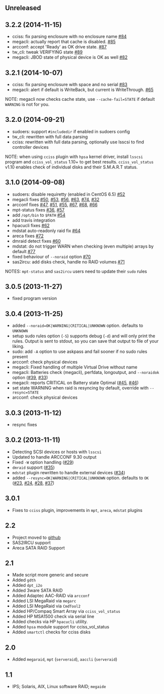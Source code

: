 ## Unreleased

## 3.2.2 (2014-11-15)

- cciss: fix parsing enclosure with no enclosure name [#84][]
- megacli: actually report that cache is disabled. [#85][]
- arcconf: accept 'Ready' as OK drive state. [#87][]
- tw_cli: tweak VERIFYING state [#89][]
- megacli: JBOD state of physical device is OK as well [#82][]

## 3.2.1 (2014-10-07)

- cciss: fix parsing enclosure with space and no serial [#83][]
- megacli: alert if default is WriteBack, but current is WriteThrough. [#65][]

NOTE: megacli now checks cache state, use `--cache-fail=STATE` if default `WARNING` is not for you.

## 3.2.0 (2014-09-21)
- sudoers: support `#includedir` if enabled in sudoers config
- tw_cli: rewritten with full data parsing
- cciss: rewritten with full data parsing, optionally use lsscsi to find controller devices

NOTE: when using `cciss` plugin with `hpsa` kernel driver, install `lsscsi` program and `cciss_vol_status` 1.10+ to get best results. `cciss_vol_status` v1.10 enables check of individual disks and their S.M.A.R.T status.

## 3.1.0 (2014-09-08)
- sudoers: disable requiretty (enabled in CentOS 6.5) [#52][]
- megacli fixes [#50][], [#53][], [#56][], [#63][], [#74][], [#32][]
- arcconf fixes [#47][], [#51][], [#55][], [#67][], [#68][], [#66][]
- mpt-status fixes [#36][], [#57][]
- add `/opt/bin` to `$PATH` [#54][]
- add travis integration
- hpacucli fixes [#62][]
- mdstat auto-readonly raid fix [#64][]
- areca fixes [#72][]
- dmraid detect fixes [#60][]
- mdstat: do not trigger WARN when checking (even multiple) arrays by default [#77][]
- fixed behaviour of `--noraid` option [#70][]
- sas2ircu: add disks check, handle no RAID volumes [#71][]

NOTES:
`mpt-status` and `sas2ircu` users need to update their `sudo` rules

## 3.0.5 (2013-11-27)

- fixed program version

## 3.0.4 (2013-11-25)
- added `--noraid=OK|WARNING|CRITICAL|UNKNOWN` option. defaults to `UNKNOWN`
- setup sudo rules option (`-S`) supports debug (`-d`) and will only print the
  rules. Output is sent to stdout, so you can save that output to file of
  your liking.
- sudo: add `-A` option to use askpass and fail sooner if no sudo rules present
- arcconf: check physical devices
- megacli: Fixed handling of multiple Virtual Drive without name
- megacli: Batteries check (megacli), perfdata, longoutput, and `--noraidok` option ([#39][], [#33][])
- megacli: reports CRITICAL on Battery state Optimal ([#45][], [#46][])
- set state WARNING when raid is resyncing by default, override with `--resync=STATE`
- arcconf: check physical devices

## 3.0.3 (2013-11-12)
- resync fixes

## 3.0.2 (2013-11-11)
- Detecting SCSI devices or hosts with `lsscsi`
- Updated to handle ARCCONF 9.30 output
- Fixed `-W` option handling ([#29][])
- `dmraid` support ([#35][])
- `mdstat` plugin rewritten to handle external devices ([#34][])
- added `--resync=OK|WARNING|CRITICAL|UNKNOWN` option. defaults to `OK` ([#23][], [#24][], [#28][], [#37][])

## 3.0.1
- Fixes to `cciss` plugin, improvements in `mpt`, `areca`, `mdstat` plugins

## 2.2
- Project moved to [github](https://github.com/glensc/nagios-plugin-check_raid)
- SAS2IRCU support
- Areca SATA RAID Support

## 2.1
- Made script more generic and secure
- Added `gdth`
- Added `dpt_i2o`
- Added 3ware SATA RAID
- Added Adaptec AAC-RAID via `arcconf`
- Added LSI MegaRaid via `megarc`
- Added LSI MegaRaid via `CmdTool2`
- Added HP/Compaq Smart Array via `cciss_vol_status`
- Added HP MSA1500 check via serial line
- Added checks via HP `hpacucli` utility.
- Added `hpsa` module support for cciss_vol_status
- Added `smartctl` checks for cciss disks

## 2.0
- Added `megaraid`, `mpt` (`serveraid`), `aaccli` (`serveraid`)

## 1.1
- IPS; Solaris, AIX, Linux software RAID; `megaide`

[#23]: https://github.com/glensc/nagios-plugin-check_raid/pull/23
[#24]: https://github.com/glensc/nagios-plugin-check_raid/issues/24
[#28]: https://github.com/glensc/nagios-plugin-check_raid/pull/28
[#29]: https://github.com/glensc/nagios-plugin-check_raid/pull/29
[#33]: https://github.com/glensc/nagios-plugin-check_raid/issues/33
[#34]: https://github.com/glensc/nagios-plugin-check_raid/issues/34
[#35]: https://github.com/glensc/nagios-plugin-check_raid/pull/35
[#36]: https://github.com/glensc/nagios-plugin-check_raid/issues/36
[#37]: https://github.com/glensc/nagios-plugin-check_raid/pull/37
[#39]: https://github.com/glensc/nagios-plugin-check_raid/pull/39
[#45]: https://github.com/glensc/nagios-plugin-check_raid/issues/45
[#46]: https://github.com/glensc/nagios-plugin-check_raid/pull/46
[#47]: https://github.com/glensc/nagios-plugin-check_raid/issues/47
[#50]: https://github.com/glensc/nagios-plugin-check_raid/issues/50
[#51]: https://github.com/glensc/nagios-plugin-check_raid/issues/51
[#52]: https://github.com/glensc/nagios-plugin-check_raid/issues/52
[#53]: https://github.com/glensc/nagios-plugin-check_raid/issues/53
[#54]: https://github.com/glensc/nagios-plugin-check_raid/issues/54
[#55]: https://github.com/glensc/nagios-plugin-check_raid/issues/55
[#56]: https://github.com/glensc/nagios-plugin-check_raid/issues/56
[#57]: https://github.com/glensc/nagios-plugin-check_raid/pull/57
[#62]: https://github.com/glensc/nagios-plugin-check_raid/pull/62
[#63]: https://github.com/glensc/nagios-plugin-check_raid/issues/63
[#64]: https://github.com/glensc/nagios-plugin-check_raid/issues/64
[#67]: https://github.com/glensc/nagios-plugin-check_raid/issues/67
[#68]: https://github.com/glensc/nagios-plugin-check_raid/pull/68
[#74]: https://github.com/glensc/nagios-plugin-check_raid/pull/74
[#72]: https://github.com/glensc/nagios-plugin-check_raid/pull/72
[#60]: https://github.com/glensc/nagios-plugin-check_raid/pull/60
[#77]: https://github.com/glensc/nagios-plugin-check_raid/pull/77
[#66]: https://github.com/glensc/nagios-plugin-check_raid/pull/66
[#70]: https://github.com/glensc/nagios-plugin-check_raid/pull/70
[#71]: https://github.com/glensc/nagios-plugin-check_raid/pull/71
[#32]: https://github.com/glensc/nagios-plugin-check_raid/issues/32
[#83]: https://github.com/glensc/nagios-plugin-check_raid/issues/83
[#65]: https://github.com/glensc/nagios-plugin-check_raid/issues/65
[#84]: https://github.com/glensc/nagios-plugin-check_raid/issues/84
[#85]: https://github.com/glensc/nagios-plugin-check_raid/issues/85
[#87]: https://github.com/glensc/nagios-plugin-check_raid/issues/87
[#89]: https://github.com/glensc/nagios-plugin-check_raid/pull/89
[#82]: https://github.com/glensc/nagios-plugin-check_raid/pull/82
